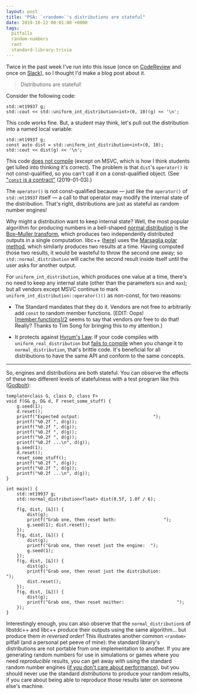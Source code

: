 ```yaml
---
layout: post
title: "PSA: `<random>`'s distributions are stateful"
date: 2019-10-22 00:01:00 +0000
tags:
  pitfalls
  random-numbers
  rant
  standard-library-trivia
---
```


Twice in the past week I've run into this issue (once on [CodeReview](https://codereview.stackexchange.com/)
and once on [Slack](https://cppalliance.org/slack/)), so I thought I'd make a blog post about it.

> Distributions are stateful!

Consider the following code:

    std::mt19937 g;
    std::cout << std::uniform_int_distribution<int>(0, 10)(g) << '\n';

This code works fine. But, a student may think, let's pull out the distribution into a named
local variable:

    std::mt19937 g;
    const auto dist = std::uniform_int_distribution<int>(0, 10);
    std::cout << dist(g) << '\n';

This code [does not compile](https://godbolt.org/z/tJmS1K) (except on MSVC, which is how I think
students get lulled into thinking it's correct). The problem is that `dist`'s `operator()` is
not const-qualified, so you can't call it on a const-qualified object.
(See ["`const` is a contract"](/blog/2019/01/03/const-is-a-contract/) (2019-01-03).)

The `operator()` is not const-qualified because — just like the `operator()` of `std::mt19937`
itself — a call to that operator may modify the internal state of the distribution.
That's right, distributions are just as stateful as random number engines!

Why might a distribution want to keep internal state? Well, the most popular algorithm for producing
numbers in a bell-shaped [normal distribution](https://en.wikipedia.org/wiki/Normal_distribution)
is the [Box–Muller transform](https://en.wikipedia.org/wiki/Box–Muller_transform), which produces
two independently distributed outputs in a single computation.
libc++ ([here](https://github.com/llvm-mirror/libcxx/blob/f6e8515214de2b9c47c0d262971c978f3667b04d/include/random#L4312-L4341))
uses the [Marsaglia polar method](https://en.wikipedia.org/wiki/Marsaglia_polar_method), which
similarly produces two results at a time. Having computed those two results, it would be wasteful
to throw the second one away; so `std::normal_distribution` will cache the second result inside
itself until the user asks for another output.

For `uniform_int_distribution`, which produces one value at a time, there's no need to keep
any internal state (other than the parameters `min` and `max`); but all vendors except MSVC
continue to mark `uniform_int_distribution::operator()()` as non-const, for two reasons:

- The Standard mandates that they do it. Vendors are not free to arbitrarily add `const`
    to random member functions. [EDIT: Oops! [[member.functions]/2](http://eel.is/c++draft/conforming#member.functions-2)
    seems to say that vendors _are_ free to do that! Really? Thanks to Tim Song for bringing
    this to my attention.)

- It protects against [Hyrum's Law](https://www.hyrumslaw.com). If your code compiles with
    `uniform_real_distribution` but [fails to compile](https://godbolt.org/z/FAWIP-) when you change
    it to `normal_distribution`, that's brittle code. It's beneficial for all distributions to have
    the same API and conform to the same concepts.

----

So, engines and distributions are both stateful.
You can observe the effects of these two different levels of statefulness with a test program
like this ([Godbolt](https://godbolt.org/z/H-1mlu)):

    template<class G, class D, class F>
    void f(G& g, D& d, F reset_some_stuff) {
        g.seed(1);
        d.reset();
        printf("Expected output:                            ");
        printf("%0.2f ", d(g));
        printf("%0.2f ", d(g));
        printf("%0.2f ", d(g));
        printf("%0.2f ", d(g));
        printf("%0.2f ...\n", d(g));
        g.seed(1);
        d.reset();
        reset_some_stuff();
        printf("%0.2f ", d(g));
        printf("%0.2f ", d(g));
        printf("%0.2f ...\n", d(g));
    }

    int main() {
        std::mt19937 g;
        std::normal_distribution<float> dist(0.5f, 1.0f / 6);

        f(g, dist, [&]() {
            dist(g);
            printf("Grab one, then reset both:                  ");
            g.seed(1); dist.reset();
        });
        f(g, dist, [&]() {
            dist(g);
            printf("Grab one, then reset just the engine:  ");
            g.seed(1);
        });
        f(g, dist, [&]() {
            dist(g);
            printf("Grab one, then reset just the distribution:           ");
            dist.reset();
        });
        f(g, dist, [&]() {
            dist(g);
            printf("Grab one, then reset neither:                    ");
        });
    }

Interestingly enough, you can also observe that the `normal_distribution`s of libstdc++ and libc++
produce their outputs using the same algorithm... but produce them _in reversed order!_ This
illustrates another common `<random>` pitfall (and a personal pet peeve of mine): the standard
library's distributions are not portable from one implementation to another. If you are generating
random numbers for use in simulations or games where you need _reproducible_ results, you can
get away with using the standard random number engines
([if you don't care about performance](https://arxiv.org/abs/1910.06437)), but you should
never use the standard _distributions_ to produce your random results, if you care about
being able to reproduce those results later on someone else's machine.
